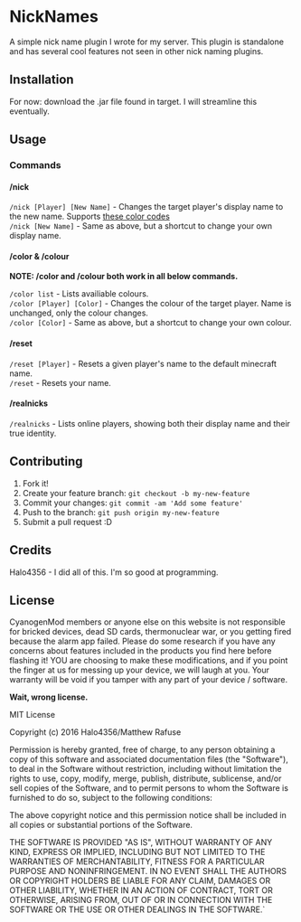 # NickNames

A simple nick name plugin I wrote for my server. This plugin is standalone and has several cool features not seen in other nick naming plugins.

## Installation

For now: download the .jar file found in target. I will streamline this eventually.

## Usage

### Commands

#### /nick
`/nick [Player] [New Name]` - Changes the target player's display name to the new name. Supports [these color codes](http://www.minecraftforum.net/forums/support/server-support/tutorials-and-faqs/1940467-bukkit-colour-codes)  
`/nick [New Name]` - Same as above, but a shortcut to change your own display name.

#### /color & /colour

__NOTE: /color and /colour both work in all below commands.__

`/color list` - Lists availiable colours.  
`/color [Player] [Color]` - Changes the colour of the target player. Name is unchanged, only the colour changes.  
`/color [Color]` - Same as above, but a shortcut to change your own colour.  

#### /reset
`/reset [Player]` - Resets a given player's name to the default minecraft name.  
`/reset` - Resets your name.  

#### /realnicks
`/realnicks` - Lists online players, showing both their display name and their true identity.  

## Contributing

1. Fork it!
2. Create your feature branch: `git checkout -b my-new-feature`
3. Commit your changes: `git commit -am 'Add some feature'`
4. Push to the branch: `git push origin my-new-feature`
5. Submit a pull request :D

## Credits

Halo4356 - I did all of this. I'm so good at programming.

## License

CyanogenMod members or anyone else on this website is not responsible for bricked 
devices, dead SD cards, thermonuclear war, or you getting fired because the alarm 
app failed. Please do some research if you have any concerns about features 
included in the products you find here before flashing it! YOU are choosing to 
make these modifications, and if you point the finger at us for messing up your 
device, we will laugh at you. Your warranty will be void if you tamper with any 
part of your device / software.

__Wait, wrong license.__

MIT License

Copyright (c) 2016 Halo4356/Matthew Rafuse

Permission is hereby granted, free of charge, to any person obtaining a copy
of this software and associated documentation files (the "Software"), to deal
in the Software without restriction, including without limitation the rights
to use, copy, modify, merge, publish, distribute, sublicense, and/or sell
copies of the Software, and to permit persons to whom the Software is
furnished to do so, subject to the following conditions:

The above copyright notice and this permission notice shall be included in all
copies or substantial portions of the Software.

THE SOFTWARE IS PROVIDED "AS IS", WITHOUT WARRANTY OF ANY KIND, EXPRESS OR
IMPLIED, INCLUDING BUT NOT LIMITED TO THE WARRANTIES OF MERCHANTABILITY,
FITNESS FOR A PARTICULAR PURPOSE AND NONINFRINGEMENT. IN NO EVENT SHALL THE
AUTHORS OR COPYRIGHT HOLDERS BE LIABLE FOR ANY CLAIM, DAMAGES OR OTHER
LIABILITY, WHETHER IN AN ACTION OF CONTRACT, TORT OR OTHERWISE, ARISING FROM,
OUT OF OR IN CONNECTION WITH THE SOFTWARE OR THE USE OR OTHER DEALINGS IN THE
SOFTWARE.`
